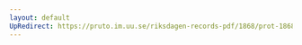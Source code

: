 ```yaml
---
layout: default
UpRedirect: https://pruto.im.uu.se/riksdagen-records-pdf/1868/prot-1868--fk--508/prot-1868--fk--508_044.pdf
---
```

